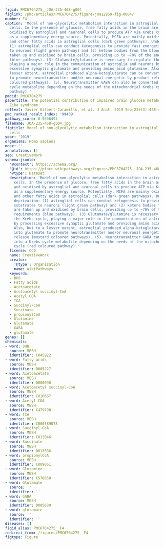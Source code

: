 ```yaml
---
figid: PMC6704275__JOA-235-468-g004
figlink: /pmc/articles/PMC6704275/figure/joa12959-fig-0004/
number: F4
caption: 'Model of non‐glycolytic metabolism interaction in astroglial and neuronal
  cells. In the presence of glucose, free fatty acids in the brain are taken up and
  oxidised by astroglial and neuronal cells to produce ATP via Krebs cycle/OxPhos
  as a supplementary energy source. Potentially, MCFA are mainly oxidised in neurons
  and other fatty acids in astroglial cells (dark green pathways). Under glucose deprivation:
  (1) astroglial cells can conduct ketogenesis to provide fast energetic substrates
  to neurons (light green pathway) and (2) ketone bodies from the bloodstream are
  taken up and oxidised by brain cells, providing up to ~70% of the energetic requirements
  (blue pathways). (3) Glutamate/glutamine is necessary to regulate the Krebs cycle,
  playing a major role in the communication of astroglia and neurons by processing
  excessive synaptic glutamate and providing amino acid glutamine. Also, but to a
  lesser extent, astroglial produced alpha‐ketoglutarate can be converted into glutamate
  to promote neurotransmitter and/or neuronal energetic by‐product release (mustard
  coloured pathways). (5). Neurotransmitter GABA can also be converted into a Krebs
  cycle metabolite depending on the needs of the mitochondrial Krebs cycle (red coloured
  pathway).'
pmcid: PMC6704275
papertitle: The potential contribution of impaired brain glucose metabolism to congenital
  Zika syndrome.
reftext: Javier Gilbert‐Jaramillo, et al. J Anat. 2019 Sep;235(3):468-480.
pmc_ranked_result_index: '99439'
pathway_score: 0.9506495
filename: JOA-235-468-g004.jpg
figtitle: Model of non‐glycolytic metabolism interaction in astroglial and neuronal
  cells
year: '2019'
organisms: Homo sapiens
ndex: ''
annotations: []
seo: CreativeWork
schema-jsonld:
  '@context': https://schema.org/
  '@id': https://pfocr.wikipathways.org/figures/PMC6704275__JOA-235-468-g004.html
  '@type': Dataset
  description: 'Model of non‐glycolytic metabolism interaction in astroglial and neuronal
    cells. In the presence of glucose, free fatty acids in the brain are taken up
    and oxidised by astroglial and neuronal cells to produce ATP via Krebs cycle/OxPhos
    as a supplementary energy source. Potentially, MCFA are mainly oxidised in neurons
    and other fatty acids in astroglial cells (dark green pathways). Under glucose
    deprivation: (1) astroglial cells can conduct ketogenesis to provide fast energetic
    substrates to neurons (light green pathway) and (2) ketone bodies from the bloodstream
    are taken up and oxidised by brain cells, providing up to ~70% of the energetic
    requirements (blue pathways). (3) Glutamate/glutamine is necessary to regulate
    the Krebs cycle, playing a major role in the communication of astroglia and neurons
    by processing excessive synaptic glutamate and providing amino acid glutamine.
    Also, but to a lesser extent, astroglial produced alpha‐ketoglutarate can be converted
    into glutamate to promote neurotransmitter and/or neuronal energetic by‐product
    release (mustard coloured pathways). (5). Neurotransmitter GABA can also be converted
    into a Krebs cycle metabolite depending on the needs of the mitochondrial Krebs
    cycle (red coloured pathway).'
  license: CC0
  name: CreativeWork
  creator:
    '@type': Organization
    name: WikiPathways
  keywords:
  - BHB
  - Fatty acids
  - Acetoacetate
  - Acetoacetyl succinyl-CoA
  - Acetyl COA
  - TCA
  - Succinyl-CoA
  - Succinate
  - propionylCoA
  - Glutamine
  - Glutamate
  - GABA
  - glutamate
genes: []
chemicals:
- word: BHB
  source: MESH
  identifier: C045922
- word: Fatty acids
  source: MESH
  identifier: D005227
- word: Acetoacetate
  source: MESH
  identifier: D000090
- word: Acetoacetyl succinyl-CoA
  source: MESH
  identifier: C010667
- word: Acetyl COA
  source: MESH
  identifier: C479798
- word: TCA
  source: MESH
  identifier: C000589078
- word: Succinyl-CoA
  source: MESH
  identifier: C012046
- word: Succinate
  source: MESH
  identifier: D013386
- word: propionylCoA
  source: MESH
  identifier: C009061
- word: Glutamine
  source: MESH
  identifier: C578860
- word: Glutamate
  source: ''
  identifier: ''
- word: GABA
  source: MESH
  identifier: D005680
- word: glutamate
  source: ''
  identifier: ''
diseases: []
figid_alias: PMC6704275__F4
redirect_from: /figures/PMC6704275__F4
figtype: Figure
---
```

